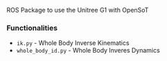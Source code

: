 ROS Package to use the Unitree G1 with OpenSoT

### Functionalities
- `ik.py` - Whole Body Inverse Kinematics
- `whole_body_id.py` - Whole Body Inveres Dynamics
